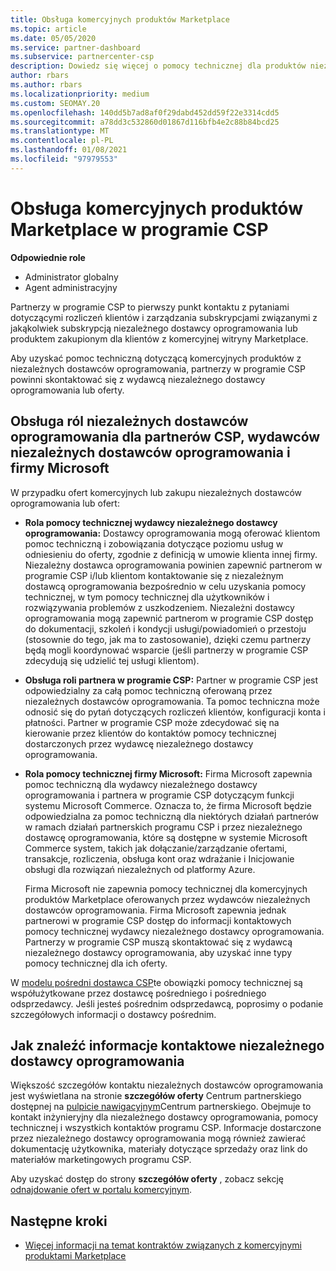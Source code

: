 ```yaml
---
title: Obsługa komercyjnych produktów Marketplace
ms.topic: article
ms.date: 05/05/2020
ms.service: partner-dashboard
ms.subservice: partnercenter-csp
description: Dowiedz się więcej o pomocy technicznej dla produktów niezależnych dostawców oprogramowania lub subskrypcji na komercyjnym rynku programu CSP.
author: rbars
ms.author: rbars
ms.localizationpriority: medium
ms.custom: SEOMAY.20
ms.openlocfilehash: 140dd5b7ad8af0f29dabd452dd59f22e3314cdd5
ms.sourcegitcommit: a78dd3c532860d01867d116bfb4e2c88b84bcd25
ms.translationtype: MT
ms.contentlocale: pl-PL
ms.lasthandoff: 01/08/2021
ms.locfileid: "97979553"
---
```

# <a name="support-for-commercial-marketplace-products-in-the-csp-program"></a>Obsługa komercyjnych produktów Marketplace w programie CSP


**Odpowiednie role**

- Administrator globalny
- Agent administracyjny

Partnerzy w programie CSP to pierwszy punkt kontaktu z pytaniami dotyczącymi rozliczeń klientów i zarządzania subskrypcjami związanymi z jakąkolwiek subskrypcją niezależnego dostawcy oprogramowania lub produktem zakupionym dla klientów z komercyjnej witryny Marketplace.

Aby uzyskać pomoc techniczną dotyczącą komercyjnych produktów z niezależnych dostawców oprogramowania, partnerzy w programie CSP powinni skontaktować się z wydawcą niezależnego dostawcy oprogramowania lub oferty.

## <a name="support-roles-of-isv-products-for-csp-partners-isv-publishers-and-microsoft"></a>Obsługa ról niezależnych dostawców oprogramowania dla partnerów CSP, wydawców niezależnych dostawców oprogramowania i firmy Microsoft

W przypadku ofert komercyjnych lub zakupu niezależnych dostawców oprogramowania lub ofert:

- **Rola pomocy technicznej wydawcy niezależnego dostawcy oprogramowania:** Dostawcy oprogramowania mogą oferować klientom pomoc techniczną i zobowiązania dotyczące poziomu usług w odniesieniu do oferty, zgodnie z definicją w umowie klienta innej firmy. Niezależny dostawca oprogramowania powinien zapewnić partnerom w programie CSP i/lub klientom kontaktowanie się z niezależnym dostawcą oprogramowania bezpośrednio w celu uzyskania pomocy technicznej, w tym pomocy technicznej dla użytkowników i rozwiązywania problemów z uszkodzeniem. Niezależni dostawcy oprogramowania mogą zapewnić partnerom w programie CSP dostęp do dokumentacji, szkoleń i kondycji usługi/powiadomień o przestoju (stosownie do tego, jak ma to zastosowanie), dzięki czemu partnerzy będą mogli koordynować wsparcie (jeśli partnerzy w programie CSP zdecydują się udzielić tej usługi klientom).

- **Obsługa roli partnera w programie CSP:** Partner w programie CSP jest odpowiedzialny za całą pomoc techniczną oferowaną przez niezależnych dostawców oprogramowania. Ta pomoc techniczna może odnosić się do pytań dotyczących rozliczeń klientów, konfiguracji konta i płatności. Partner w programie CSP może zdecydować się na kierowanie przez klientów do kontaktów pomocy technicznej dostarczonych przez wydawcę niezależnego dostawcy oprogramowania.

- **Rola pomocy technicznej firmy Microsoft:** Firma Microsoft zapewnia pomoc techniczną dla wydawcy niezależnego dostawcy oprogramowania i partnera w programie CSP dotyczącym funkcji systemu Microsoft Commerce. Oznacza to, że firma Microsoft będzie odpowiedzialna za pomoc techniczną dla niektórych działań partnerów w ramach działań partnerskich programu CSP i przez niezależnego dostawcę oprogramowania, które są dostępne w systemie Microsoft Commerce system, takich jak dołączanie/zarządzanie ofertami, transakcje, rozliczenia, obsługa kont oraz wdrażanie i Inicjowanie obsługi dla rozwiązań niezależnych od platformy Azure.

    Firma Microsoft nie zapewnia pomocy technicznej dla komercyjnych produktów Marketplace oferowanych przez wydawców niezależnych dostawców oprogramowania. Firma Microsoft zapewnia jednak partnerowi w programie CSP dostęp do informacji kontaktowych pomocy technicznej wydawcy niezależnego dostawcy oprogramowania. Partnerzy w programie CSP muszą skontaktować się z wydawcą niezależnego dostawcy oprogramowania, aby uzyskać inne typy pomocy technicznej dla ich oferty.

W [modelu pośredni dostawca CSP](csp-overview.md#indirect-model)te obowiązki pomocy technicznej są współużytkowane przez dostawcę pośredniego i pośredniego odsprzedawcy. Jeśli jesteś pośrednim odsprzedawcą, poprosimy o podanie szczegółowych informacji o dostawcy pośrednim.

## <a name="how-to-find-isv-contact-information"></a>Jak znaleźć informacje kontaktowe niezależnego dostawcy oprogramowania

Większość szczegółów kontaktu niezależnych dostawców oprogramowania jest wyświetlana na stronie **szczegółów oferty** Centrum partnerskiego dostępnej na [pulpicie nawigacyjnym](https://partner.microsoft.com/dashboard)Centrum partnerskiego. Obejmuje to kontakt inżynieryjny dla niezależnego dostawcy oprogramowania, pomocy technicznej i wszystkich kontaktów programu CSP. Informacje dostarczone przez niezależnego dostawcy oprogramowania mogą również zawierać dokumentację użytkownika, materiały dotyczące sprzedaży oraz link do materiałów marketingowych programu CSP.

Aby uzyskać dostęp do strony **szczegółów oferty** , zobacz sekcję [odnajdowanie ofert w portalu komercyjnym](csp-commercial-marketplace-discover.md#view-marketplace-offers-in-partner-center).

## <a name="next-steps"></a>Następne kroki

- [Więcej informacji na temat kontraktów związanych z komercyjnymi produktami Marketplace](csp-commercial-marketplace-contracting.md)
